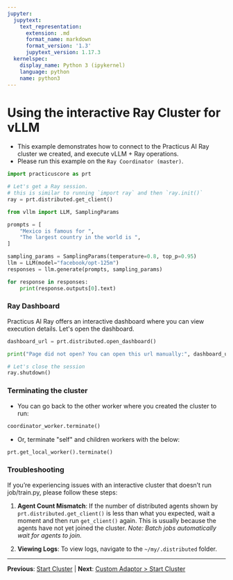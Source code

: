 ```yaml
---
jupyter:
  jupytext:
    text_representation:
      extension: .md
      format_name: markdown
      format_version: '1.3'
      jupytext_version: 1.17.3
  kernelspec:
    display_name: Python 3 (ipykernel)
    language: python
    name: python3
---
```


# Using the interactive Ray Cluster for vLLM

- This example demonstrates how to connect to the Practicus AI Ray cluster we created, and execute vLLM + Ray operations.
- Please run this example on the `Ray Coordinator (master)`.

```python
import practicuscore as prt

# Let's get a Ray session.
# this is similar to running `import ray` and then `ray.init()`
ray = prt.distributed.get_client()
```

```python
from vllm import LLM, SamplingParams

prompts = [
    "Mexico is famous for ",
    "The largest country in the world is ",
]

sampling_params = SamplingParams(temperature=0.8, top_p=0.95)
llm = LLM(model="facebook/opt-125m")
responses = llm.generate(prompts, sampling_params)

for response in responses:
    print(response.outputs[0].text)
```

### Ray Dashboard

Practicus AI Ray offers an interactive dashboard where you can view execution details. Let's open the dashboard.

```python
dashboard_url = prt.distributed.open_dashboard()

print("Page did not open? You can open this url manually:", dashboard_url)
```

```python
# Let's close the session
ray.shutdown()
```

<!-- #region -->
### Terminating the cluster

- You can go back to the other worker where you created the cluster to run:

```python
coordinator_worker.terminate()
```
- Or, terminate "self" and children workers with the below:

```python
prt.get_local_worker().terminate()
```

### Troubleshooting

If you’re experiencing issues with an interactive cluster that doesn’t run job/train.py, please follow these steps:

1. **Agent Count Mismatch**:
   If the number of distributed agents shown by `prt.distributed.get_client()` is less than what you expected, wait a moment and then run `get_client()` again. This is usually because the agents have not yet joined the cluster.
   *Note: Batch jobs automatically wait for agents to join.*

2. **Viewing Logs**:
   To view logs, navigate to the `~/my/.distributed` folder.
<!-- #endregion -->


---

**Previous**: [Start Cluster](start-cluster.md) | **Next**: [Custom Adaptor > Start Cluster](../../custom-adaptor/start-cluster.md)
